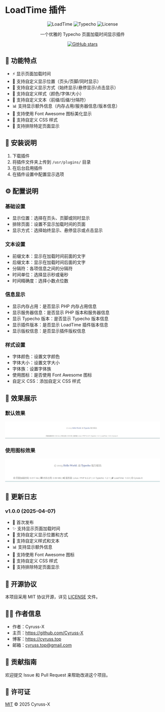 # LoadTime 插件

<div align="center">

![LoadTime](https://img.shields.io/badge/LoadTime-1.0.0-blue.svg)
![Typecho](https://img.shields.io/badge/Typecho-1.0-ff69b4.svg)
![License](https://img.shields.io/badge/License-MIT-green.svg)

一个优雅的 Typecho 页面加载时间显示插件

[![GitHub stars](https://img.shields.io/github/stars/Cyruss-X/LoadTime.svg?style=social&label=Stars)](https://github.com/Cyruss-X/LoadTime)

</div>

## 📝 功能特点

- ⚡ 显示页面加载时间
- 🎨 支持自定义显示位置（页头/页脚/同时显示）
- 🎯 支持自定义显示方式（始终显示/悬停显示/点击显示）
- 🎨 支持自定义样式（颜色/字体/大小）
- 🎯 支持自定义文本（前缀/后缀/分隔符）
- 📊 支持显示额外信息（内存占用/服务器信息/版本信息）
- 🎨 支持使用 Font Awesome 图标美化显示
- 🎯 支持自定义 CSS 样式
- 🎨 支持排除特定页面显示

## 🚀 安装说明

1. 下载插件
2. 将插件文件夹上传到 `/usr/plugins/` 目录
3. 在后台启用插件
4. 在插件设置中配置显示选项

## ⚙️ 配置说明

### 基础设置
- 显示位置：选择在页头、页脚或同时显示
- 排除页面：设置不显示加载时间的页面
- 显示方式：选择始终显示、悬停显示或点击显示

### 文本设置
- 前缀文本：显示在加载时间前面的文字
- 后缀文本：显示在加载时间后面的文字
- 分隔符：各项信息之间的分隔符
- 时间单位：选择显示秒或毫秒
- 时间精确度：选择小数点位数

### 信息显示
- 显示内存占用：是否显示 PHP 内存占用信息
- 显示服务器信息：是否显示 PHP 版本和服务器信息
- 显示 Typecho 版本：是否显示 Typecho 版本信息
- 显示插件版本：是否显示 LoadTime 插件版本信息
- 显示版权信息：是否显示插件版权信息

### 样式设置
- 字体颜色：设置文字颜色
- 字体大小：设置文字大小
- 字体族：设置字体族
- 使用图标：是否使用 Font Awesome 图标
- 自定义 CSS：添加自定义 CSS 样式

## 📸 效果展示

### 默认效果
![默认效果](https://github.com/Cyruss-X/picx-images-hosting/raw/master/1.8vn3h9nkia.webp)

### 使用图标效果
![使用图标效果](https://github.com/Cyruss-X/picx-images-hosting/raw/master/1111.3k86wk1tjw.webp)

## 📝 更新日志

### v1.0.0 (2025-04-07)
- 🎉 首次发布
- ✨ 支持显示页面加载时间
- 🎨 支持自定义显示位置和方式
- 🎯 支持自定义样式和文本
- 📊 支持显示额外信息
- 🎨 支持使用 Font Awesome 图标
- 🎯 支持自定义 CSS 样式
- 🎨 支持排除特定页面显示

## 📄 开源协议

本项目采用 MIT 协议开源，详见 [LICENSE](LICENSE) 文件。

## 👨‍💻 作者信息

- 作者：Cyruss-X
- 主页：https://github.com/Cyruss-X
- 博客：https://cyruss.top
- 邮箱：cyruss.top@gmail.com

## 🤝 贡献指南

欢迎提交 Issue 和 Pull Request 来帮助改进这个项目。

## 📝 许可证

[MIT](LICENSE) © 2025 Cyruss-X 
